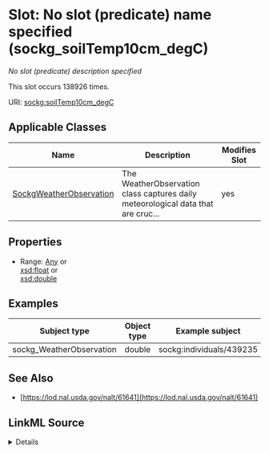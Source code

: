 

# Slot: No slot (predicate) name specified (sockg_soilTemp10cm_degC)


_No slot (predicate) description specified_






This slot occurs 138926 times.


URI: [sockg:soilTemp10cm_degC](https://idir.uta.edu/sockg-ontology/docs/soilTemp10cm_degC)



<!-- no inheritance hierarchy -->





## Applicable Classes

| Name | Description | Modifies Slot |
| --- | --- | --- |
| [SockgWeatherObservation](../classes/SockgWeatherObservation.md) | The WeatherObservation class captures daily meteorological data that are cruc... |  yes  |







## Properties

* Range: [Any](../classes/Any.md)&nbsp;or&nbsp;<br />[xsd:float](http://www.w3.org/2001/XMLSchema#float)&nbsp;or&nbsp;<br />[xsd:double](http://www.w3.org/2001/XMLSchema#double)






## Examples

| Subject type | Object type | Example subject | Example object | Occurrences |
| --- | --- | --- | --- | --- |
| sockg_WeatherObservation | double | sockg:individuals/439235 | 12.3 | 138926 |


## See Also

* [https://lod.nal.usda.gov/nalt/61641](https://lod.nal.usda.gov/nalt/61641)



## LinkML Source

<details>

```yaml
name: sockg_soilTemp10cm_degC
annotations:
  count:
    tag: count
    value: 138926
description: No slot (predicate) description specified
title: No slot (predicate) name specified
examples:
- object:
    example_object: '12.3'
    example_object_type: double
    example_predicate: sockg:soilTemp10cm_degC
    example_subject: sockg:individuals/439235
    example_subject_type: sockg_WeatherObservation
from_schema: soc-kg
see_also:
- https://lod.nal.usda.gov/nalt/61641
rank: 1000
domain: sockg_WeatherObservation
slot_uri: sockg:soilTemp10cm_degC
alias: sockg_soilTemp10cm_degC
domain_of:
- sockg_WeatherObservation
range: Any
any_of:
- range: float
- range: double

```
</details>